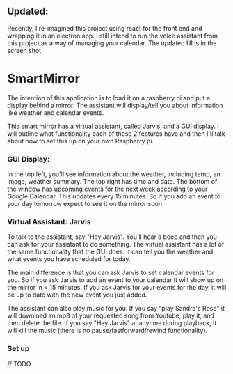 ## Updated:
Recently, I re-imagined this project using react for the front end and wrapping it in an electron app. I still intend to run the voice assistant from this project as a way of managing your calendar. The updated UI is in the screen shot

# SmartMirror
The intention of this application is to load it on a raspberry pi and put a display behind a mirror. 
The assistant will display/tell you about information like weather and calendar events.

This smart mirror has a virtual assistant, called Jarvis, and a GUI display. 
I will outline what functionality each of these 2 features have and then I'll talk about how to set 
this up on your own Raspberry pi.

### GUI Display:
In the top left, you'll see information about the weather, including temp, an image, weather summary.
The top right has time and date. The bottom of the window has upcoming events for the next week according to your
Google Calendar. This updates every 15 minutes. So if you add an event to your day tomorrow expect to see it on the mirror soon.

### Virtual Assistant: Jarvis
To talk to the assistant, say "Hey Jarvis". You'll hear a beep and then you can ask for your assistant to do something.
The virtual assistant has a lot of the same functionality that the GUI does. It can tell you the weather and what events
you have scheduled for today.

The main difference is that you can ask Jarvis to set calendar events for you. So if you ask Jarvis to add an event to your calendar
it will show up on the mirror in < 15 minutes. If you ask Jarvis for your events for the day, it will be up to date with the
new event you just added.

The assistant can also play music for you. If you say "play Sandra's Rose" it will download an mp3 of your requested song from Youtube, play it, and then delete the file. If you say "Hey Jarvis" at anytime during playback, it will kill the music (there is no pause/fastforward/rewind functionality).

### Set up
 // TODO
